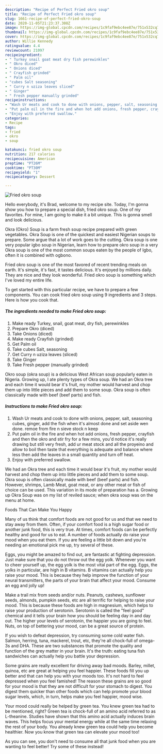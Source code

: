 ```yaml
---
description: "Recipe of Perfect Fried okro soup"
title: "Recipe of Perfect Fried okro soup"
slug: 1661-recipe-of-perfect-fried-okro-soup
date: 2020-11-05T21:23:37.308Z
image: https://img-global.cpcdn.com/recipes/1c9faf9ebc4ee87e/751x532cq70/fried-okro-soup-recipe-main-photo.jpg
thumbnail: https://img-global.cpcdn.com/recipes/1c9faf9ebc4ee87e/751x532cq70/fried-okro-soup-recipe-main-photo.jpg
cover: https://img-global.cpcdn.com/recipes/1c9faf9ebc4ee87e/751x532cq70/fried-okro-soup-recipe-main-photo.jpg
author: Willie Kennedy
ratingvalue: 4.4
reviewcount: 21097
recipeingredient:
- " Turkey snail goat meat dry fish perewinkles"
- " Okro diced"
- " Onions diced"
- " Crayfish grinded"
- " Palm oil"
- "cubes Salt seasoning"
- " Curry n uziza leaves sliced"
- " Ginger"
- " Fresh pepper manually grinded"
recipeinstructions:
- "Wash Ur meats and cook to done with onions, pepper, salt, seasoning cubes, ginger, add the fish when it&#39;s almost done and set aside wen done. remoe from fire n sieve stock n keep"
- "Put palm oil in the fire and when hot add onions, fresh pepper, crayfish and then the okro and stir fry for a few mins, you&#39;d notice it&#39;s really drawing but still very fresh, add ur meat stock and all the proyeino and allow to boil then taste that everything is adequate and balance where less then add the leaves in a small quantity and turn off heat."
- "Enjoy with preferred swallow."
categories:
- Recipe
tags:
- fried
- okro
- soup

katakunci: fried okro soup 
nutrition: 217 calories
recipecuisine: American
preptime: "PT26M"
cooktime: "PT30M"
recipeyield: "1"
recipecategory: Dessert

---
```



![Fried okro soup](https://img-global.cpcdn.com/recipes/1c9faf9ebc4ee87e/751x532cq70/fried-okro-soup-recipe-main-photo.jpg)

Hello everybody, it's Brad, welcome to my recipe site. Today, I'm gonna show you how to prepare a special dish, fried okro soup. One of my favorites. For mine, I am going to make it a bit unique. This is gonna smell and look delicious.

Okra (Okro) Soup is a farm fresh soup recipe prepared with green vegetables. Okra Soup is one of the quickest and easiest Nigerian soups to prepare. Some argue that a lot of work goes to the cutting. Okra soup is one very popular igbo soup in Nigerian, learn how to prepare okro soup in a very Okra soup is one of the most common soups eaten by the people of Igbo, often it is combined with ogbono.

Fried okro soup is one of the most favored of recent trending meals on earth. It's simple, it's fast, it tastes delicious. It's enjoyed by millions daily. They are nice and they look wonderful. Fried okro soup is something which I've loved my entire life.


To get started with this particular recipe, we have to prepare a few components. You can cook fried okro soup using 9 ingredients and 3 steps. Here is how you cook that.

<!--inarticleads1-->

##### The ingredients needed to make Fried okro soup:

1. Make ready  Turkey, snail, goat meat, dry fish, perewinkles
1. Prepare  Okro (diced)
1. Take  Onions (diced)
1. Make ready  Crayfish (grinded)
1. Get  Palm oil
1. Take cubes Salt, seasoning
1. Get  Curry n uziza leaves (sliced)
1. Take  Ginger
1. Take  Fresh pepper (manually grinded)


Okro soup (okra soup) is a delicious West African soup popularly eaten in Nigeria. Growing up, I ate plenty types of Okra soup. We had an Okra tree and each time it would bear it&#39;s fruit, my mother would harvest and chop them up into little pieces and add them to some soup. Okra soup is often classically made with beef (beef parts) and fish. 

<!--inarticleads2-->

##### Instructions to make Fried okro soup:

1. Wash Ur meats and cook to done with onions, pepper, salt, seasoning cubes, ginger, add the fish when it&#39;s almost done and set aside wen done. remoe from fire n sieve stock n keep
1. Put palm oil in the fire and when hot add onions, fresh pepper, crayfish and then the okro and stir fry for a few mins, you&#39;d notice it&#39;s really drawing but still very fresh, add ur meat stock and all the proyeino and allow to boil then taste that everything is adequate and balance where less then add the leaves in a small quantity and turn off heat.
1. Enjoy with preferred swallow.


We had an Okra tree and each time it would bear it&#39;s fruit, my mother would harvest and chop them up into little pieces and add them to some soup. Okra soup is often classically made with beef (beef parts) and fish. However, shrimps, Lamb Meat, goat meat, or any other meat or fish of choice can be used. This variation in its mode of preparation has a. Growing up Okra Soup was on my list of reviled sauce; when okra soup was on the menu at home. 

Foods That Can Make You Happy


Many of us think that comfort foods are not good for us and that we need to stay away from them. Often, if your comfort food is a high sugar food or another junk food, this is very true. At times, comfort foods can be perfectly healthy and good for us to eat. A number of foods actually do raise your mood when you eat them. If you are feeling a little bit down and you're needing an emotional pick me up, try several of these.

Eggs, you might be amazed to find out, are fantastic at fighting depression. Just make sure that you do not throw out the egg yolk. Whenever you want to cheer yourself up, the egg yolk is the most vital part of the egg. Eggs, the yolks in particular, are high in B vitamins. B vitamins can actually help you raise your mood. This is because they help improve the function of your neural transmitters, the parts of your brain that affect your mood. Consume an egg and jolly up!

Make a trail mix from seeds and/or nuts. Peanuts, cashews, sunflower seeds, almonds, pumpkin seeds, etc are all terrific for helping to raise your mood. This is because these foods are high in magnesium, which helps to raise your production of serotonin. Serotonin is called the "feel good" chemical and it tells your brain how you should be feeling day in and day out. The higher your levels of serotonin, the happier you are going to feel. Nuts, on top of bettering your mood, can be a great source of protein.

If you wish to defeat depression, try consuming some cold water fish. Salmon, herring, tuna, mackerel, trout, etc, they're all chock-full of omega-3s and DHA. These are two substances that promote the quality and function of the grey matter in your brain. It's the truth: eating tuna fish sandwiches can actually help you battle your depression. 

Some grains are really excellent for driving away bad moods. Barley, millet, quinoa, etc are great at helping you feel happier. These foods fill you up better and that can help you with your moods too. It's not hard to feel depressed when you feel famished! The reason these grains are so good for your mood is that they are not difficult for your stomach to digest. You digest them quicker than other foods which can help promote your blood sugar levels, which, in turn, helps make you feel happier, mood wise.

Your mood could really be helped by green tea. You knew green tea had to be mentioned, right? Green tea is chock-full of an amino acid referred to as L-theanine. Studies have shown that this amino acid actually induces brain waves. This helps focus your mental energy while at the same time relaxing the rest of your body. You already knew green tea could help you become healthier. Now you know that green tea can elevate your mood too!

As you can see, you don't need to consume all that junk food when you are wanting to feel better! Try some of these instead!

